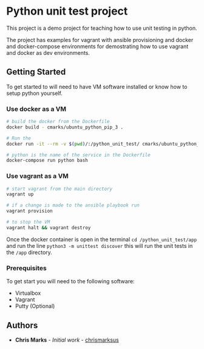 # Python unit test project 

This project is a demo project for teaching how to use unit testing in python.

The project has examples for vagrant with ansible provisioning and docker and docker-compose environments for demostrating how to use vagrant and docker as dev environments. 

## Getting Started

To get started to will need to have VM software installed or know how to setup python yourself.

### Use docker as a VM

```bash
# build the docker from the Dockerfile
docker build - cmarks/ubuntu_python_pip_3 .

# Run the 
docker run -it --rm -v $(pwd)/:/python_unit_test/ cmarks/ubuntu_python_pip_3 /bin/bash

# python is the name of the service in the Dockerfile
docker-compose run python bash

```
### Use vagrant as a VM

```bash
# start vagrant from the main directory
vagrant up

# if a change is made to the ansible playbook run
vagrant provision

# to stop the VM 
vagrant halt && vagrant destroy
```

Once the docker container is open in the terminal ```cd /python_unit_test/app``` and run the line ```python3 -m unittest discover``` this will run the unit tests in the ```/app``` directory.  

### Prerequisites

To get start you will need to the following software:

* Virtualbox
* Vagrant
* Putty (Optional)

## Authors

* **Chris Marks** - *Initial work* - [chrismarksus](https://github.com/chrismarksus)

